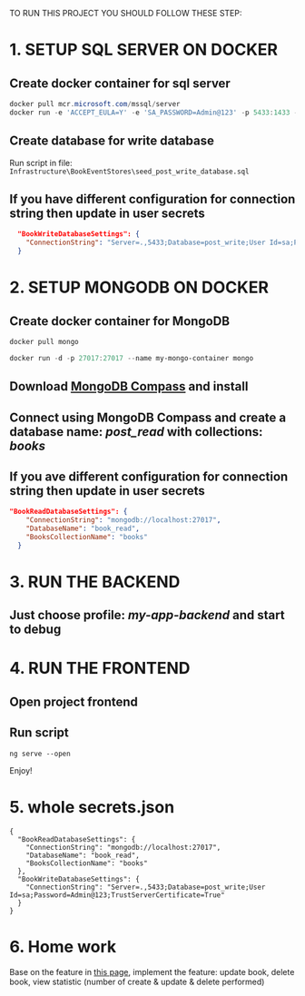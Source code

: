﻿TO RUN THIS PROJECT YOU SHOULD FOLLOW THESE STEP:
# 1. SETUP SQL SERVER ON DOCKER
## Create docker container for sql server
``` powershell
docker pull mcr.microsoft.com/mssql/server
docker run -e 'ACCEPT_EULA=Y' -e 'SA_PASSWORD=Admin@123' -p 5433:1433 --name sql_server_container -d mcr.microsoft.com/mssql/server
```

## Create database for write database
Run script in file: `Infrastructure\BookEventStores\seed_post_write_database.sql`

## If you have different configuration for connection string then update in user secrets
``` secrets.json
  "BookWriteDatabaseSettings": {
    "ConnectionString": "Server=.,5433;Database=post_write;User Id=sa;Password=Admin@123;TrustServerCertificate=True"
  }
```

# 2. SETUP MONGODB ON DOCKER
## Create docker container for MongoDB
``` powershell
docker pull mongo

docker run -d -p 27017:27017 --name my-mongo-container mongo
```

## Download [MongoDB Compass](https://www.mongodb.com/try/download/compass) and install

## Connect using MongoDB Compass and create a database name: *post_read* with collections: *books*

## If you ave different configuration for connection string then update in user secrets
``` secrets.json
"BookReadDatabaseSettings": {
    "ConnectionString": "mongodb://localhost:27017",
    "DatabaseName": "book_read",
    "BooksCollectionName": "books"
  }
```

# 3. RUN THE BACKEND
## Just choose profile: *my-app-backend* and start to debug

# 4. RUN THE FRONTEND
## Open project frontend
## Run script
``` Terminal
ng serve --open
```
Enjoy!

# 5. whole secrets.json
```
{
  "BookReadDatabaseSettings": {
    "ConnectionString": "mongodb://localhost:27017",
    "DatabaseName": "book_read",
    "BooksCollectionName": "books"
  },
  "BookWriteDatabaseSettings": {
    "ConnectionString": "Server=.,5433;Database=post_write;User Id=sa;Password=Admin@123;TrustServerCertificate=True"
  }
}
```

# 6. Home work
Base on the feature in [this page](https://ambitious-bay-0a6b5df00.4.azurestaticapps.net), implement the feature: update book, delete book, view statistic (number of create & update & delete performed)


